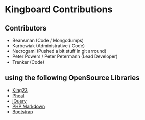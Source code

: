 # Kingboard Contributions

## Contributors
- Beansman (Code / Mongodumps)
- Karbowiak (Administrative / Code)
- Necrogami (Pushed a bit stuff in git arround)
- Peter Powers / Peter Petermann (Lead Developer)
- Trenker (Code)

## using the following OpenSource Libraries
- [King23](http://king23.devedge.eu)
- [Pheal](https://github.com/ppetermann/pheal)
- [jQuery](http://jquery.com/)
- [PHP Markdown](http://michelf.com/projects/php-markdown/)
- [Bootstrap](http://twitter.github.com/bootstrap/)